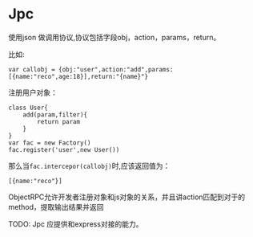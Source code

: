 # Jpc

使用json 做调用协议,协议包括字段obj，action，params，return。

比如:

    var callobj = {obj:"user",action:"add",params:[{name:"reco",age:18}],return:"{name}"}

注册用户对象：

    class User{
        add(param,filter){        
            return param
        }
    }
    var fac = new Factory()
    fac.register('user',new User())

那么当`fac.intercepor(callobj)`时,应该返回值为：

    [{name:"reco"}]

ObjectRPC允许开发者注册对象和js对象的关系，并且讲action匹配到对于的method，提取输出结果并返回

TODO: Jpc 应提供和express对接的能力。